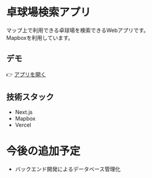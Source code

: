 # 卓球場検索アプリ

マップ上で利用できる卓球場を検索できるWebアプリです。  
Mapboxを利用しています。

## デモ
👉 [アプリを開く](https://table-tennis-map.vercel.app/)

## 技術スタック
- Next.js
- Mapbox
- Vercel

# 今後の追加予定
- バックエンド開発によるデータベース管理化